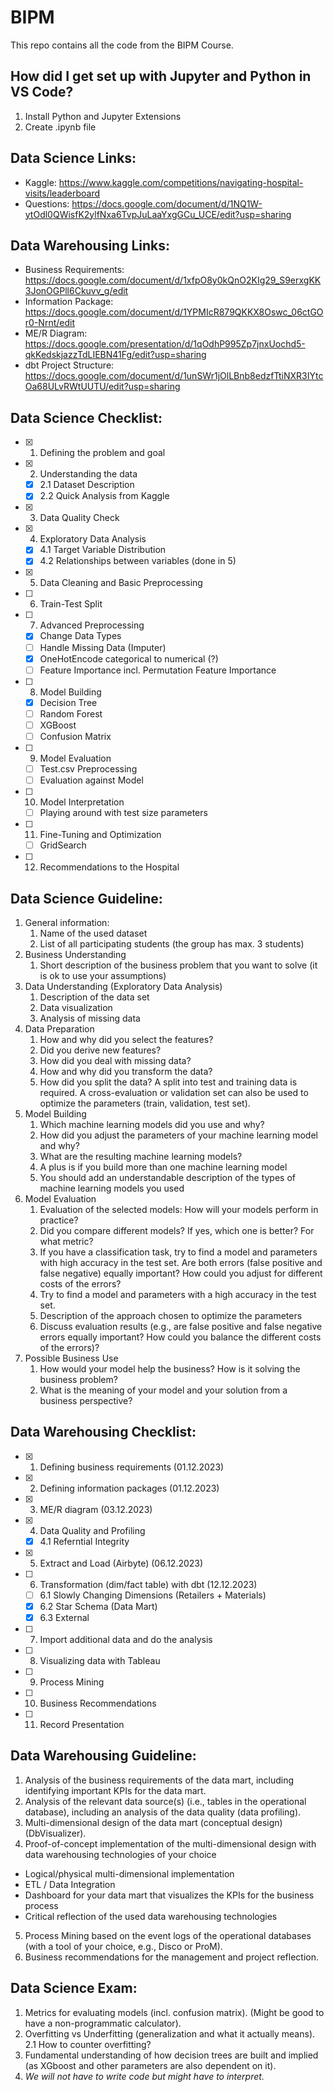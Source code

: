 # BIPM

This repo contains all the code from the BIPM Course.

## How did I get set up with Jupyter and Python in VS Code?

1. Install Python and Jupyter Extensions
2. Create .ipynb file

## Data Science Links:
- Kaggle: https://www.kaggle.com/competitions/navigating-hospital-visits/leaderboard
- Questions: https://docs.google.com/document/d/1NQ1W-ytOdl0QWisfK2ylfNxa6TvpJuLaaYxgGCu_UCE/edit?usp=sharing

## Data Warehousing Links: 
- Business Requirements: https://docs.google.com/document/d/1xfpO8y0kQnO2KIg29_S9erxgKK3JonOGPll6Ckuvv_g/edit
- Information Package: https://docs.google.com/document/d/1YPMIcR879QKKX8Oswc_06ctGOr0-Nrnt/edit
- ME/R Diagram: https://docs.google.com/presentation/d/1qOdhP995Zp7jnxUochd5-qkKedskjazzTdLIEBN41Fg/edit?usp=sharing
- dbt Project Structure: https://docs.google.com/document/d/1unSWr1jOlLBnb8edzfTtiNXR3IYtcOa68ULvRWtUUTU/edit?usp=sharing

## Data Science Checklist:

- [x] 1. Defining the problem and goal
- [x] 2. Understanding the data
  - [x] 2.1 Dataset Description
  - [x] 2.2 Quick Analysis from Kaggle
- [x] 3. Data Quality Check
- [x] 4. Exploratory Data Analysis
  - [x] 4.1 Target Variable Distribution 
  - [x] 4.2 Relationships between variables (done in 5)
- [x] 5. Data Cleaning and Basic Preprocessing
- [ ] 6. Train-Test Split
- [ ] 7. Advanced Preprocessing
    - [x] Change Data Types
    - [ ] Handle Missing Data (Imputer)
    - [x] OneHotEncode categorical to numerical (?)
    - [ ] Feature Importance incl. Permutation Feature Importance
- [ ] 8. Model Building
  - [x] Decision Tree
  - [ ] Random Forest
  - [ ] XGBoost
  - [ ] Confusion Matrix
- [ ] 9. Model Evaluation
  - [ ] Test.csv Preprocessing
  - [ ] Evaluation against Model
- [ ] 10. Model Interpretation
    - [ ] Playing around with test size parameters 
- [ ] 11. Fine-Tuning and Optimization
  - [ ] GridSearch
- [ ] 12. Recommendations to the Hospital

## Data Science Guideline:

1. General information:
   1. Name of the used dataset
   2. List of all participating students (the group has max. 3 students)
2. Business Understanding
   1. Short description of the business problem that you want to solve (it is ok to use your assumptions)
3. Data Understanding (Exploratory Data Analysis)
   1. Description of the data set
   2. Data visualization
   3. Analysis of missing data
4. Data Preparation
   1. How and why did you select the features?
   2. Did you derive new features?
   3. How did you deal with missing data?
   4. How and why did you transform the data?
   5. How did you split the data?
     A split into test and training data is required.
     A cross-evaluation or validation set can also be used to optimize the parameters (train, validation, test set).
5. Model Building
   1. Which machine learning models did you use and why?
   2. How did you adjust the parameters of your machine learning model and why?
   3. What are the resulting machine learning models?
   4. A plus is if you build more than one machine learning model
   5. You should add an understandable description of the types of machine learning models you used
6. Model Evaluation
   1. Evaluation of the selected models: How will your models perform in practice?
   2. Did you compare different models? If yes, which one is better? For what metric?
   3. If you have a classification task, try to find a model and parameters with high accuracy in the test set. Are both errors (false positive and false negative) equally important? How could you adjust for different costs of the errors?
   4. Try to find a model and parameters with a high accuracy in the test set.
   5. Description of the approach chosen to optimize the parameters
   6. Discuss evaluation results (e.g., are false positive and false negative errors equally important? How could you balance the different costs of the errors)?
7. Possible Business Use
   1. How would your model help the business? How is it solving the business problem?
   2. What is the meaning of your model and your solution from a business perspective?

## Data Warehousing Checklist:

- [x] 1. Defining business requirements  (01.12.2023)
- [x] 2. Defining information packages (01.12.2023)
- [x] 3. ME/R diagram (03.12.2023)
- [x] 4. Data Quality and Profiling
  - [x] 4.1 Referntial Integrity 
- [x] 5. Extract and Load (Airbyte) (06.12.2023)
- [ ] 6. Transformation (dim/fact table) with dbt (12.12.2023)
  - [ ] 6.1 Slowly Changing Dimensions (Retailers + Materials)
  - [x] 6.2 Star Schema (Data Mart)
  - [x] 6.3 External
- [ ] 7. Import additional data and do the analysis
- [ ] 8. Visualizing data with Tableau
- [ ] 9. Process Mining
- [ ] 10. Business Recommendations
- [ ] 11. Record Presentation

## Data Warehousing Guideline:

1. Analysis of the business requirements of the data mart, including identifying important KPIs
for the data mart.
2. Analysis of the relevant data source(s) (i.e., tables in the operational database), including an
analysis of the data quality (data profiling).
3. Multi-dimensional design of the data mart (conceptual design) (DbVisualizer).
4. Proof-of-concept implementation of the multi-dimensional design with data warehousing technologies of your choice
- Logical/physical multi-dimensional implementation
- ETL / Data Integration
- Dashboard for your data mart that visualizes the KPIs for the business process
- Critical reflection of the used data warehousing technologies
5. Process Mining based on the event logs of the operational databases (with a tool of your choice, e.g., Disco or ProM).
6. Business recommendations for the management and project reflection.

## Data Science Exam:
1. Metrics for evaluating models (incl. confusion matrix). (Might be good to have a non-programmatic calculator).
2. Overfitting vs Underfitting (generalization and what it actually means).
  2.1 How to counter overfitting?
3. Fundamental understanding of how decision trees are built and implied (as XGboost and other parameters are also dependent on it).
4. _We will not have to write code but might have to interpret._
   

